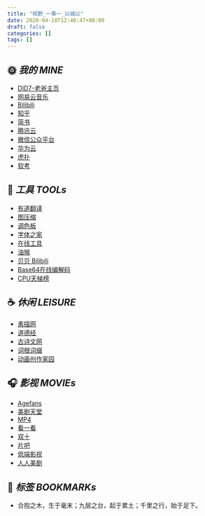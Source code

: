 ```yaml
---
title: "视野_一乘一_以城以"
date: 2020-04-10T12:48:47+08:00
draft: false
categories: []
tags: []
---
```


<div class="nav">

## 🌞 *我的 MINE*
- [DID7-老爸主页](https://did7.com/)
- [网易云音乐](https://music.163.com/)
- [Bilibili](https://bilibili.com/)
- [知乎](https://www.zhihu.com/)
- [简书](https://www.jianshu.com/)
- [腾讯云](https://console.cloud.tencent.com/)
- [微信公众平台](https://mp.weixin.qq.com/)
- [华为云](https://cloud.huawei.com/home#/home)
- [虎扑](https://www.hupu.com/)
- [软考](https://www.ruankao.org.cn/)

<!-- ## 🔔 *论坛 FORUM* -->

## 🔨 *工具 TOOLs*
- [有道翻译](http://fanyi.youdao.com/)
- [图压缩](https://www.bejson.com/ui/compress_img/)
- [调色板](https://www.sojson.com/web/panel.html)
- [字体之家](http://www.fonts.net.cn/)
- [在线工具](https://tool.lu/c/image/) 
- [油猴](https://www.tampermonkey.net/)
- [贝贝 Bilibili](https://xbeibeix.com/api/bilibili/)
- [Base64在线编解码](https://www.hitoy.org/tool/file_base64.php)
- [CPU天梯榜](https://topic.expreview.com/CPU/)

## ☕️ *休闲 LEISURE*
- [素描网](http://www.sumiaowang.com/)
- [道德经](https://www.daodejing.org/) 
- [古诗文网](https://www.gushiwen.cn/) 
- [词根词缀](http://www.etymon.cn/index.html)
- [动画创作家园](https://www.chinavid.com/)

## 🎧 *影视 MOVIEs*
- [Agefans](http://www.agefans.top/)
- [美剧天堂](https://www.meijutt.tv/)
- [MP4](https://www.boxmp4.com/)
- [看一看](https://www.kyikan.cc/)
- [双十](https://www.1010dy3.com/)
- [片吧](http://www.pianbar.net/)
- [低端影视](https://ddys.art/)
- [人人美剧](https://www.sczequan.com/)

</div>

## 🔖 *标签 BOOKMARKs*

<div class="bookmark">

- 合抱之木，生于毫末；九层之台，起于累土；千里之行，始于足下。

</div>
